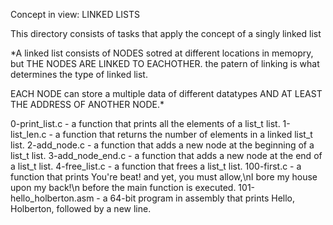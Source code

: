 Concept in view: LINKED LISTS

This directory consists of tasks that apply the concept of a singly linked list

*A linked list consists of NODES sotred at different locations in memopry, but THE NODES ARE LINKED TO
EACHOTHER. the patern of linking is what determines the type of linked list.

EACH NODE can store a multiple data of different datatypes AND AT LEAST THE ADDRESS OF  ANOTHER NODE.*

0-print_list.c - a function that prints all the elements of a list_t list.
1-list_len.c - a function that returns the number of elements in a linked list_t list.
2-add_node.c -  a function that adds a new node at the beginning of a list_t list.
3-add_node_end.c - a function that adds a new node at the end of a list_t list.
4-free_list.c - a function that frees a list_t list.
100-first.c -  a function that prints You're beat! and yet, you must allow,\nI bore my house upon my back!\n before the main function is executed.
101-hello_holberton.asm -  a 64-bit program in assembly that prints Hello, Holberton, followed by a new line.




